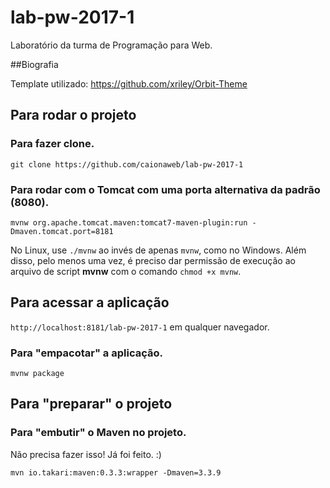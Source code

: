 # lab-pw-2017-1

Laboratório da turma de Programação para Web.

##Biografia

Template utilizado: https://github.com/xriley/Orbit-Theme

## Para rodar o projeto

### Para fazer clone.

`git clone https://github.com/caionaweb/lab-pw-2017-1`

### Para rodar com o Tomcat com uma porta alternativa da padrão (8080).

`mvnw org.apache.tomcat.maven:tomcat7-maven-plugin:run -Dmaven.tomcat.port=8181`

No Linux, use `./mvnw` ao invés de apenas `mvnw`, como no Windows. Além disso, pelo menos uma vez, é preciso dar permissão de execução ao arquivo de script **mvnw** com o comando `chmod +x mvnw`.

## Para acessar a aplicação

`http://localhost:8181/lab-pw-2017-1` em qualquer navegador.

### Para "empacotar" a aplicação.

`mvnw package`

## Para "preparar" o projeto

### Para "embutir" o Maven no projeto.

Não precisa fazer isso! Já foi feito. :)

`mvn io.takari:maven:0.3.3:wrapper -Dmaven=3.3.9`

